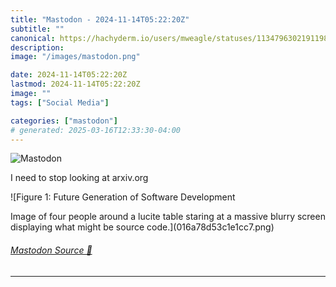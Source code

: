 ```yaml
---
title: "Mastodon - 2024-11-14T05:22:20Z"
subtitle: ""
canonical: https://hachyderm.io/users/mweagle/statuses/113479630219119888
description:
image: "/images/mastodon.png"

date: 2024-11-14T05:22:20Z
lastmod: 2024-11-14T05:22:20Z
image: ""
tags: ["Social Media"]

categories: ["mastodon"]
# generated: 2025-03-16T12:33:30-04:00
---
```

![Mastodon](/images/mastodon.png)

<p>I need to stop looking at arxiv.org</p>

![Figure 1: Future Generation of Software Development

Image of four people around a lucite table staring at a massive blurry screen displaying what might be source code.](016a78d53c1e1cc7.png)

###### [Mastodon Source 🐘](https://hachyderm.io/@mweagle/113479630219119888)

___
